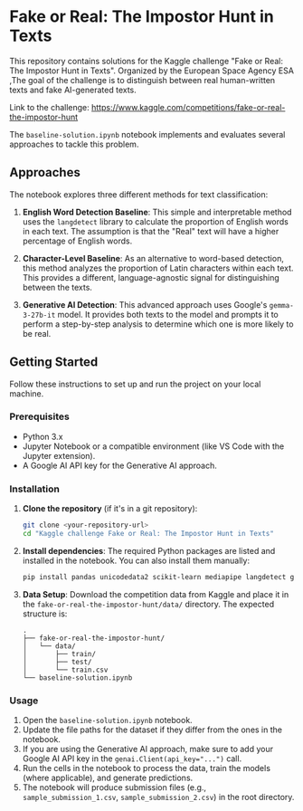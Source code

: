 # Fake or Real: The Impostor Hunt in Texts

This repository contains solutions for the Kaggle challenge "Fake or Real: The Impostor Hunt in Texts". Organized by the European Space Agency ESA ,The goal of the challenge is to distinguish between real human-written texts and fake AI-generated texts.

Link to the challenge: https://www.kaggle.com/competitions/fake-or-real-the-impostor-hunt

The `baseline-solution.ipynb` notebook implements and evaluates several approaches to tackle this problem.

## Approaches

The notebook explores three different methods for text classification:

1.  **English Word Detection Baseline**: This simple and interpretable method uses the `langdetect` library to calculate the proportion of English words in each text. The assumption is that the "Real" text will have a higher percentage of English words.

2.  **Character-Level Baseline**: As an alternative to word-based detection, this method analyzes the proportion of Latin characters within each text. This provides a different, language-agnostic signal for distinguishing between the texts.

3.  **Generative AI Detection**: This advanced approach uses Google's `gemma-3-27b-it` model. It provides both texts to the model and prompts it to perform a step-by-step analysis to determine which one is more likely to be real.

## Getting Started

Follow these instructions to set up and run the project on your local machine.

### Prerequisites

-   Python 3.x
-   Jupyter Notebook or a compatible environment (like VS Code with the Jupyter extension).
-   A Google AI API key for the Generative AI approach.

### Installation

1.  **Clone the repository** (if it's in a git repository):
    ```bash
    git clone <your-repository-url>
    cd "Kaggle challenge Fake or Real: The Impostor Hunt in Texts"
    ```

2.  **Install dependencies**: The required Python packages are listed and installed in the notebook. You can also install them manually:
    ```bash
    pip install pandas unicodedata2 scikit-learn mediapipe langdetect google-generativeai
    ```

3.  **Data Setup**: Download the competition data from Kaggle and place it in the `fake-or-real-the-impostor-hunt/data/` directory. The expected structure is:
    ```
    .
    ├── fake-or-real-the-impostor-hunt/
    │   └── data/
    │       ├── train/
    │       ├── test/
    │       └── train.csv
    └── baseline-solution.ipynb
    ```

### Usage

1.  Open the `baseline-solution.ipynb` notebook.
2.  Update the file paths for the dataset if they differ from the ones in the notebook.
3.  If you are using the Generative AI approach, make sure to add your Google AI API key in the `genai.Client(api_key="...")` call.
4.  Run the cells in the notebook to process the data, train the models (where applicable), and generate predictions.
5.  The notebook will produce submission files (e.g., `sample_submission_1.csv`, `sample_submission_2.csv`) in the root directory.
